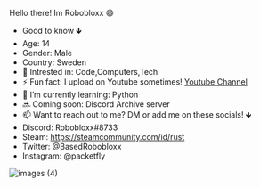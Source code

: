 Hello there! Im Robobloxx 😄
* Good to know 🡻
* Age: 14
* Gender: Male
* Country: Sweden
* 🤔 Intrested in: Code,Computers,Tech 
* ⚡ Fun fact: I upload on Youtube sometimes! [Youtube Channel](https://www.youtube.com/channel/UClL4XgvEX1RhICgi2Lsc6EA)
* 🌱 I’m currently learning: Python
* 🔜 Coming soon: Discord Archive server
* 📫 Want to reach out to me? DM or add me on these socials! 🡻
* Discord: Robobloxx#8733
* Steam: https://steamcommunity.com/id/rust
* Twitter: @BasedRobobloxx
* Instagram: @packetfly

![images (4)](https://user-images.githubusercontent.com/82675227/141698470-d8df57da-2ac0-4904-b13d-4861465aa3cc.jpg)
